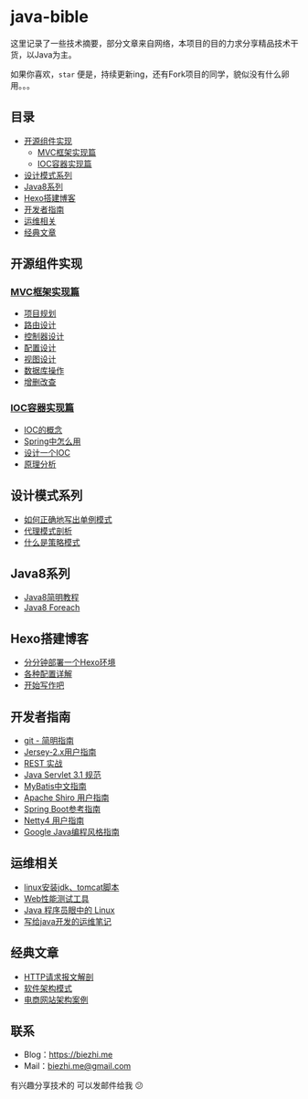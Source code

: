 # java-bible

这里记录了一些技术摘要，部分文章来自网络，本项目的目的力求分享精品技术干货，以Java为主。

如果你喜欢，`star` 便是，持续更新ing，还有Fork项目的同学，貌似没有什么卵用。。。

## 目录

* [开源组件实现](#开源组件实现)
  * [MVC框架实现篇](#MVC框架实现篇)
  * [IOC容器实现篇](#IOC容器实现篇)
* [设计模式系列](#设计模式系列)
* [Java8系列](#Java8系列)
* [Hexo搭建博客](#Hexo搭建博客)
* [开发者指南](#开发者指南)
* [运维相关](#运维相关)
* [经典文章](#经典文章)

## 开源组件实现

### [MVC框架实现篇](mvc/index.md)

* [项目规划](mvc/1.plan.md)
* [路由设计](mvc/2.route.md)
* [控制器设计](mvc/3.controller.md)
* [配置设计](mvc/4.config.md)
* [视图设计](mvc/5.view.md)
* [数据库操作](mvc/6.dbutil.md)
* [增删改查](mvc/7.crud.md)


### [IOC容器实现篇](ioc/index.md)

* [IOC的概念](ioc/1.concept.md)
* [Spring中怎么用](ioc/2.spring.md)
* [设计一个IOC](ioc/3.myioc.md)
* [原理分析](ioc/4.principle.md)

## 设计模式系列

* [如何正确地写出单例模式](designpatterns/singleton.md)
* [代理模式剖析](designpatterns/proxy.md)
* [什么是策略模式](designpatterns/strategy.md)

## Java8系列

* [Java8简明教程](java8/java8-guide.md)
* [Java8 Foreach](java8/foreach.md)

## Hexo搭建博客

* [分分钟部署一个Hexo环境](hexo/hello.md)
* [各种配置详解](hexo/config.md)
* [开始写作吧](hexo/writing.md)

## 开发者指南

* [git - 简明指南](git/guide.md) 
* [Jersey-2.x用户指南](https://waylau.gitbooks.io/jersey-2-user-guide/content/index.html)
* [REST 实战](https://waylau.gitbooks.io/rest-in-action/content/)
* [Java Servlet 3.1 规范](https://github.com/waylau/servlet-3.1-specification)
* [MyBatis中文指南](http://mybatis.github.io/mybatis-3/zh/index.html)
* [Apache Shiro 用户指南](https://github.com/waylau/apache-shiro-1.2.x-reference)
* [Spring Boot参考指南](https://github.com/qibaoguang/Spring-Boot-Reference-Guide/blob/master/SUMMARY.md)
* [Netty4 用户指南](https://github.com/waylau/netty-4-user-guide/blob/master/SUMMARY.md)
* [Google Java编程风格指南](user_guide/google-java8-guide.md)

## 运维相关

* [linux安装jdk、tomcat脚本](shell/install_jdk_tomcat.sh)
* [Web性能测试工具](web/test_tool.md)
* [Java 程序员眼中的 Linux](https://github.com/judasn/Linux-Tutorial)
* [写给java开发的运维笔记](learn_server/README.md)

## 经典文章

* [HTTP请求报文解剖](articles/request_message.md)
* [软件架构模式](articles/software_architecture_patterns.md)
* [电商网站架构案例](articles/electrical-business-architecture.md)

## 联系

- Blog：https://biezhi.me
- Mail：biezhi.me@gmail.com

有兴趣分享技术的 可以发邮件给我 :confused:
